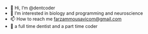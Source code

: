 - 👋 Hi, I’m @dentcoder
- 👀 I’m interested in biology and programming and neuroscience
- 📫 How to reach me farzammousavicom@gmail.com
- 🦷 a full time dentist and a part time coder

<!---
dentcoder/dentcoder is a ✨ special ✨ repository because its `README.md` (this file) appears on your GitHub profile.
You can click the Preview link to take a look at your changes.
--->
